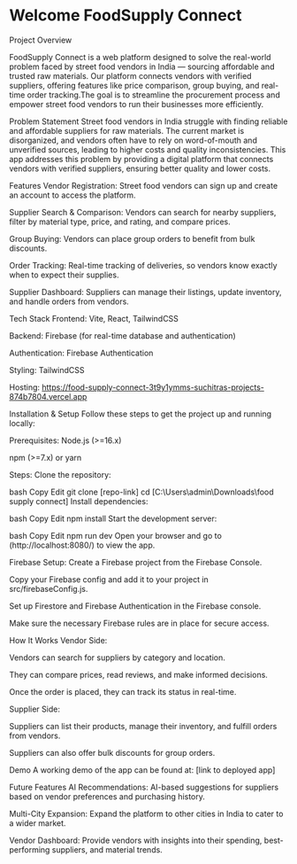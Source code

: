# Welcome FoodSupply Connect 

Project Overview

FoodSupply Connect is a web platform designed to solve the real-world problem faced by street food vendors in India — sourcing affordable and trusted raw materials. Our platform connects vendors with verified suppliers, offering features like price comparison, group buying, and real-time order tracking.The goal is to streamline the procurement process and empower street food vendors to run their businesses more efficiently.

Problem Statement
Street food vendors in India struggle with finding reliable and affordable suppliers for raw materials. The current market is disorganized, and vendors often have to rely on word-of-mouth and unverified sources, leading to higher costs and quality inconsistencies. This app addresses this problem by providing a digital platform that connects vendors with verified suppliers, ensuring better quality and lower costs.

Features
Vendor Registration: Street food vendors can sign up and create an account to access the platform.

Supplier Search & Comparison: Vendors can search for nearby suppliers, filter by material type, price, and rating, and compare prices.

Group Buying: Vendors can place group orders to benefit from bulk discounts.

Order Tracking: Real-time tracking of deliveries, so vendors know exactly when to expect their supplies.

Supplier Dashboard: Suppliers can manage their listings, update inventory, and handle orders from vendors.

Tech Stack
Frontend: Vite, React, TailwindCSS

Backend: Firebase (for real-time database and authentication)

Authentication: Firebase Authentication

Styling: TailwindCSS

Hosting: https://food-supply-connect-3t9y1ymms-suchitras-projects-874b7804.vercel.app

Installation & Setup
Follow these steps to get the project up and running locally:

Prerequisites:
Node.js (>=16.x)

npm (>=7.x) or yarn

Steps:
Clone the repository:

bash
Copy
Edit
git clone [repo-link]
cd [C:\Users\admin\Downloads\food supply connect]
Install dependencies:

bash
Copy
Edit
npm install
Start the development server:

bash
Copy
Edit
npm run dev
Open your browser and go to (http://localhost:8080/) to view the app.

Firebase Setup:
Create a Firebase project from the Firebase Console.

Copy your Firebase config and add it to your project in src/firebaseConfig.js.

Set up Firestore and Firebase Authentication in the Firebase console.

Make sure the necessary Firebase rules are in place for secure access.

How It Works
Vendor Side:

Vendors can search for suppliers by category and location.

They can compare prices, read reviews, and make informed decisions.

Once the order is placed, they can track its status in real-time.

Supplier Side:

Suppliers can list their products, manage their inventory, and fulfill orders from vendors.

Suppliers can also offer bulk discounts for group orders.

Demo
A working demo of the app can be found at: [link to deployed app]

Future Features
AI Recommendations: AI-based suggestions for suppliers based on vendor preferences and purchasing history.

Multi-City Expansion: Expand the platform to other cities in India to cater to a wider market.

Vendor Dashboard: Provide vendors with insights into their spending, best-performing suppliers, and material trends.
